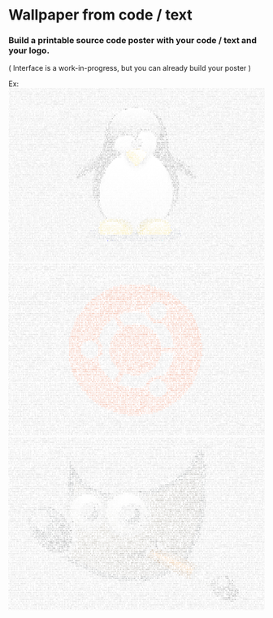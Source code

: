 # Wallpaper from code / text

### Build a printable source code poster with your code / text and your logo.
( Interface is a work-in-progress, but you can already build your poster )

Ex:
![alt text](https://raw.githubusercontent.com/shadowRR/Logowall/master/img/examples/tux_logo_code_wallpaper_small.png "Code Wallpaper with Tux Logo")
![alt text](https://raw.githubusercontent.com/shadowRR/Logowall/master/img/examples/ubuntu_logo_wallpaper_small.png "Code Wallpaper with Ubuntu Logo")
![alt text](https://raw.githubusercontent.com/shadowRR/Logowall/master/img/examples/gimp_logo_wallpaper_small.png "Code Wallpaper with Gimp Logo")
